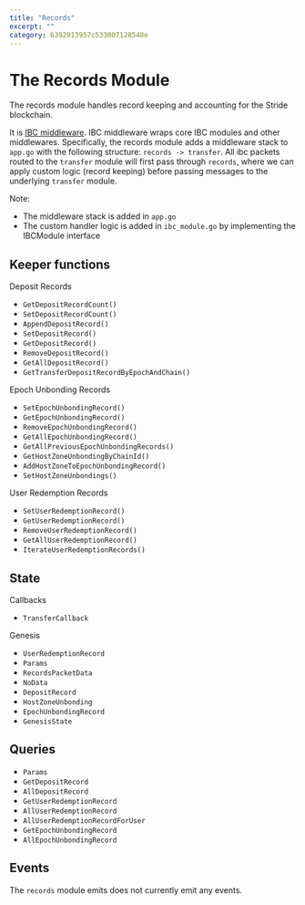 ```yaml
---
title: "Records"
excerpt: ""
category: 6392913957c533007128548e
---
```


# The Records Module

The records module handles record keeping and accounting for the Stride blockchain.

It is [IBC middleware](https://ibc.cosmos.network/main/ibc/middleware/develop.html). IBC middleware wraps core IBC modules and other middlewares. Specifically, the records module adds a middleware stack to `app.go` with the following structure: `records -> transfer`. All ibc packets routed to the `transfer` module will first pass through `records`, where we can apply custom logic (record keeping) before passing messages to the underlying `transfer` module.

Note:

- The middleware stack is added in `app.go`
- The custom handler logic is added in `ibc_module.go` by implementing the IBCModule interface

## Keeper functions

Deposit Records

- `GetDepositRecordCount()`
- `SetDepositRecordCount()`
- `AppendDepositRecord()`
- `SetDepositRecord()`
- `GetDepositRecord()`
- `RemoveDepositRecord()`
- `GetAllDepositRecord()`
- `GetTransferDepositRecordByEpochAndChain()`

Epoch Unbonding Records

- `SetEpochUnbondingRecord()`
- `GetEpochUnbondingRecord()`
- `RemoveEpochUnbondingRecord()`
- `GetAllEpochUnbondingRecord()`
- `GetAllPreviousEpochUnbondingRecords()`
- `GetHostZoneUnbondingByChainId()`
- `AddHostZoneToEpochUnbondingRecord()`
- `SetHostZoneUnbondings()`

User Redemption Records

- `SetUserRedemptionRecord()`
- `GetUserRedemptionRecord()`
- `RemoveUserRedemptionRecord()`
- `GetAllUserRedemptionRecord()`
- `IterateUserRedemptionRecords()`

## State

Callbacks

- `TransferCallback`

Genesis

- `UserRedemptionRecord`
- `Params`
- `RecordsPacketData`
- `NoData`
- `DepositRecord`
- `HostZoneUnbonding`
- `EpochUnbondingRecord`
- `GenesisState`

## Queries

- `Params`
- `GetDepositRecord`
- `AllDepositRecord`
- `GetUserRedemptionRecord`
- `AllUserRedemptionRecord`
- `AllUserRedemptionRecordForUser`
- `GetEpochUnbondingRecord`
- `AllEpochUnbondingRecord`

## Events

The `records` module emits does not currently emit any events.
